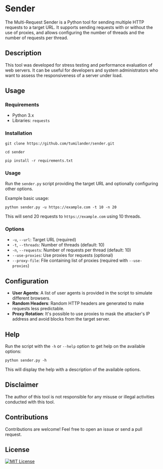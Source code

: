 # Sender

The Multi-Request Sender is a Python tool for sending multiple HTTP requests to a target URL. It supports sending requests with or without the use of proxies, and allows configuring the number of threads and the number of requests per thread.

## Description

This tool was developed for stress testing and performance evaluation of web servers. It can be useful for developers and system administrators who want to assess the responsiveness of a server under load.

## Usage

### Requirements

- Python 3.x
- Libraries: `requests`

### Installation

`git clone https://github.com/tumilander/sender.git`

`cd sender`

`pip install -r requirements.txt`

### Usage

Run the `sender.py` script providing the target URL and optionally configuring other options.

Example basic usage:

`python sender.py -u https://example.com -t 10 -n 20`

This will send 20 requests to `https://example.com` using 10 threads.

### Options

- `-u`, `--url`: Target URL (required)
- `-t`, `--threads`: Number of threads (default: 10)
- `-n`, `--requests`: Number of requests per thread (default: 10)
- `--use-proxies`: Use proxies for requests (optional)
- `--proxy-file`: File containing list of proxies (required with `--use-proxies`)

## Configuration

- **User Agents**: A list of user agents is provided in the script to simulate different browsers.
- **Random Headers**: Random HTTP headers are generated to make requests less predictable.
- **Proxy Rotation**: It's possible to use proxies to mask the attacker's IP address and avoid blocks from the target server.

## Help

Run the script with the `-h` or `--help` option to get help on the available options:

`python sender.py -h`

This will display the help with a description of the available options.

## Disclaimer

The author of this tool is not responsible for any misuse or illegal activities conducted with this tool.

## Contributions

Contributions are welcome! Feel free to open an issue or send a pull request.

## License

[![MIT License](https://img.shields.io/badge/License-MIT-green.svg)](https://choosealicense.com/licenses/mit/)
